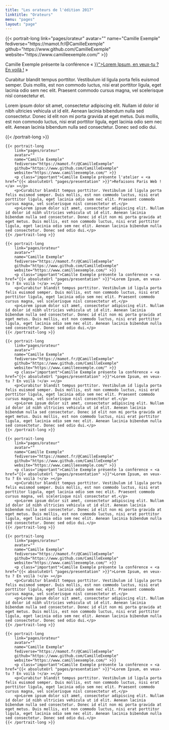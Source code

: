 ```yaml
---
title: "Les orateurs de l'édition 2017"
linktitle: "Orateurs"
menu: "pages"
layout: "page"
---
```


<div class="line-list">
    {{< portrait-long
        link="pages/orateur"
        avatar=""
        name="Camille Exemple"
        fediverse="https://mamot.fr/@CamilleExemple"
        github="https://www.github.com/CamilleExemple"
        website="https://www.camilleexemple.com/" >}}
        <p class="important">Camille Exemple présente la conférence « <a href="{{< absoluteUrl "pages/presentation" >}}">Lorem Ipsum, en veux-tu ? En voilà !</a> »</p>
        <p>Curabitur blandit tempus porttitor. Vestibulum id ligula porta felis euismod semper. Duis mollis, est non commodo luctus, nisi erat porttitor ligula, eget lacinia odio sem nec elit. Praesent commodo cursus magna, vel scelerisque nisl consectetur et.</p>
        <p>Lorem ipsum dolor sit amet, consectetur adipiscing elit. Nullam id dolor id nibh ultricies vehicula ut id elit. Aenean lacinia bibendum nulla sed consectetur. Donec id elit non mi porta gravida at eget metus. Duis mollis, est non commodo luctus, nisi erat porttitor ligula, eget lacinia odio sem nec elit. Aenean lacinia bibendum nulla sed consectetur. Donec sed odio dui.</p>
    {{< /portrait-long >}}

    {{< portrait-long
        link="pages/orateur"
        avatar=""
        name="Camille Exemple"
        fediverse="https://mamot.fr/@CamilleExemple"
        github="https://www.github.com/CamilleExemple"
        website="https://www.camilleexemple.com/" >}}
        <p class="important">Camille Exemple présente l'atelier « <a href="{{< absoluteUrl "pages/presentation" >}}">Refaisons Paris Web !</a> »</p>
        <p>Curabitur blandit tempus porttitor. Vestibulum id ligula porta felis euismod semper. Duis mollis, est non commodo luctus, nisi erat porttitor ligula, eget lacinia odio sem nec elit. Praesent commodo cursus magna, vel scelerisque nisl consectetur et.</p>
        <p>Lorem ipsum dolor sit amet, consectetur adipiscing elit. Nullam id dolor id nibh ultricies vehicula ut id elit. Aenean lacinia bibendum nulla sed consectetur. Donec id elit non mi porta gravida at eget metus. Duis mollis, est non commodo luctus, nisi erat porttitor ligula, eget lacinia odio sem nec elit. Aenean lacinia bibendum nulla sed consectetur. Donec sed odio dui.</p>
    {{< /portrait-long >}}

    {{< portrait-long
        link="pages/orateur"
        avatar=""
        name="Camille Exemple"
        fediverse="https://mamot.fr/@CamilleExemple"
        github="https://www.github.com/CamilleExemple"
        website="https://www.camilleexemple.com/" >}}
        <p class="important">Camille Exemple présente la conférence « <a href="{{< absoluteUrl "pages/presentation" >}}">Lorem Ipsum, en veux-tu ? En voilà !</a> »</p>
        <p>Curabitur blandit tempus porttitor. Vestibulum id ligula porta felis euismod semper. Duis mollis, est non commodo luctus, nisi erat porttitor ligula, eget lacinia odio sem nec elit. Praesent commodo cursus magna, vel scelerisque nisl consectetur et.</p>
        <p>Lorem ipsum dolor sit amet, consectetur adipiscing elit. Nullam id dolor id nibh ultricies vehicula ut id elit. Aenean lacinia bibendum nulla sed consectetur. Donec id elit non mi porta gravida at eget metus. Duis mollis, est non commodo luctus, nisi erat porttitor ligula, eget lacinia odio sem nec elit. Aenean lacinia bibendum nulla sed consectetur. Donec sed odio dui.</p>
    {{< /portrait-long >}}

    {{< portrait-long
        link="pages/orateur"
        avatar=""
        name="Camille Exemple"
        fediverse="https://mamot.fr/@CamilleExemple"
        github="https://www.github.com/CamilleExemple"
        website="https://www.camilleexemple.com/" >}}
        <p class="important">Camille Exemple présente la conférence « <a href="{{< absoluteUrl "pages/presentation" >}}">Lorem Ipsum, en veux-tu ? En voilà !</a> »</p>
        <p>Curabitur blandit tempus porttitor. Vestibulum id ligula porta felis euismod semper. Duis mollis, est non commodo luctus, nisi erat porttitor ligula, eget lacinia odio sem nec elit. Praesent commodo cursus magna, vel scelerisque nisl consectetur et.</p>
        <p>Lorem ipsum dolor sit amet, consectetur adipiscing elit. Nullam id dolor id nibh ultricies vehicula ut id elit. Aenean lacinia bibendum nulla sed consectetur. Donec id elit non mi porta gravida at eget metus. Duis mollis, est non commodo luctus, nisi erat porttitor ligula, eget lacinia odio sem nec elit. Aenean lacinia bibendum nulla sed consectetur. Donec sed odio dui.</p>
    {{< /portrait-long >}}

    {{< portrait-long
        link="pages/orateur"
        avatar=""
        name="Camille Exemple"
        fediverse="https://mamot.fr/@CamilleExemple"
        github="https://www.github.com/CamilleExemple"
        website="https://www.camilleexemple.com/" >}}
        <p class="important">Camille Exemple présente la conférence « <a href="{{< absoluteUrl "pages/presentation" >}}">Lorem Ipsum, en veux-tu ? En voilà !</a> »</p>
        <p>Curabitur blandit tempus porttitor. Vestibulum id ligula porta felis euismod semper. Duis mollis, est non commodo luctus, nisi erat porttitor ligula, eget lacinia odio sem nec elit. Praesent commodo cursus magna, vel scelerisque nisl consectetur et.</p>
        <p>Lorem ipsum dolor sit amet, consectetur adipiscing elit. Nullam id dolor id nibh ultricies vehicula ut id elit. Aenean lacinia bibendum nulla sed consectetur. Donec id elit non mi porta gravida at eget metus. Duis mollis, est non commodo luctus, nisi erat porttitor ligula, eget lacinia odio sem nec elit. Aenean lacinia bibendum nulla sed consectetur. Donec sed odio dui.</p>
    {{< /portrait-long >}}

    {{< portrait-long
        link="pages/orateur"
        avatar=""
        name="Camille Exemple"
        fediverse="https://mamot.fr/@CamilleExemple"
        github="https://www.github.com/CamilleExemple"
        website="https://www.camilleexemple.com/" >}}
        <p class="important">Camille Exemple présente la conférence « <a href="{{< absoluteUrl "pages/presentation" >}}">Lorem Ipsum, en veux-tu ? En voilà !</a> »</p>
        <p>Curabitur blandit tempus porttitor. Vestibulum id ligula porta felis euismod semper. Duis mollis, est non commodo luctus, nisi erat porttitor ligula, eget lacinia odio sem nec elit. Praesent commodo cursus magna, vel scelerisque nisl consectetur et.</p>
        <p>Lorem ipsum dolor sit amet, consectetur adipiscing elit. Nullam id dolor id nibh ultricies vehicula ut id elit. Aenean lacinia bibendum nulla sed consectetur. Donec id elit non mi porta gravida at eget metus. Duis mollis, est non commodo luctus, nisi erat porttitor ligula, eget lacinia odio sem nec elit. Aenean lacinia bibendum nulla sed consectetur. Donec sed odio dui.</p>
    {{< /portrait-long >}}

    {{< portrait-long
        link="pages/orateur"
        avatar=""
        name="Camille Exemple"
        fediverse="https://mamot.fr/@CamilleExemple"
        github="https://www.github.com/CamilleExemple"
        website="https://www.camilleexemple.com/" >}}
        <p class="important">Camille Exemple présente la conférence « <a href="{{< absoluteUrl "pages/presentation" >}}">Lorem Ipsum, en veux-tu ? En voilà !</a> »</p>
        <p>Curabitur blandit tempus porttitor. Vestibulum id ligula porta felis euismod semper. Duis mollis, est non commodo luctus, nisi erat porttitor ligula, eget lacinia odio sem nec elit. Praesent commodo cursus magna, vel scelerisque nisl consectetur et.</p>
        <p>Lorem ipsum dolor sit amet, consectetur adipiscing elit. Nullam id dolor id nibh ultricies vehicula ut id elit. Aenean lacinia bibendum nulla sed consectetur. Donec id elit non mi porta gravida at eget metus. Duis mollis, est non commodo luctus, nisi erat porttitor ligula, eget lacinia odio sem nec elit. Aenean lacinia bibendum nulla sed consectetur. Donec sed odio dui.</p>
    {{< /portrait-long >}}

</div>